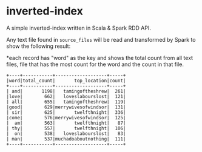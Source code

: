 # inverted-index

A simple inverted-index written in Scala & Spark RDD API.

Any text file found in ```source_files``` will be read and transformed by Spark to show the following result:

*each record has "word" as the key and shows the total count from all text files, file that has the most count for the word and the count in that file.

```
+----+-----------+-------------------+-----+
|word|total_count|       top_location|count|
+----+-----------+-------------------+-----+
| and|       1198|   tamingoftheshrew|  261|
|love|        662|   loveslabourslost|  121|
| all|        655|   tamingoftheshrew|  119|
|good|        629|merrywivesofwindsor|  131|
| sir|        625|       twelfthnight|  336|
|come|        576|merrywivesofwindsor|  125|
|  am|        563|       twelfthnight|   87|
| thy|        557|       twelfthnight|  106|
|  on|        538|   loveslabourslost|   83|
| man|        537|muchadoaboutnothing|  111|
+----+-----------+-------------------+-----+
```
